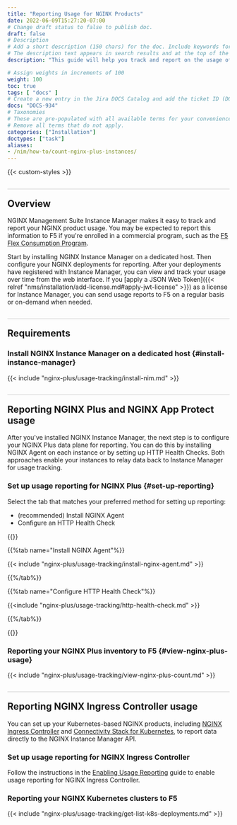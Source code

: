 ```yaml
---
title: "Reporting Usage for NGINX Products"
date: 2022-06-09T15:27:20-07:00
# Change draft status to false to publish doc.
draft: false
# Description
# Add a short description (150 chars) for the doc. Include keywords for SEO. 
# The description text appears in search results and at the top of the doc.
description: "This guide will help you track and report on the usage of your NGINX Plus, NGINX App Protect, NGINX Ingress Controller, and Kubernetes Connectivity Stack deployments. You may be required to report this information if you are enrolled in a commercial plan such as [F5's Flex Consumption Program](https://www.f5.com/products/get-f5/flex-consumption-program)."

# Assign weights in increments of 100
weight: 100
toc: true
tags: [ "docs" ]
# Create a new entry in the Jira DOCS Catalog and add the ticket ID (DOCS-<number>) below
docs: "DOCS-934"
# Taxonomies
# These are pre-populated with all available terms for your convenience.
# Remove all terms that do not apply.
categories: ["Installation"]
doctypes: ["task"]
aliases:
- /nim/how-to/count-nginx-plus-instances/
---
```


{{< custom-styles >}}

<style>
h2 {
  border-top: 1px solid #ccc;
  padding-top:20px;
}
</style>

## Overview

NGINX Management Suite Instance Manager makes it easy to track and report your NGINX product usage. You may be expected to report this information to F5 if you're enrolled in a commercial program, such as the [F5 Flex Consumption Program](https://www.f5.com/products/get-f5/flex-consumption-program).

Start by installing NGINX Instance Manager on a dedicated host. Then configure your NGINX deployments for reporting. After your deployments have registered with Instance Manager, you can view and track your usage over time from the web interface. If you [apply a JSON Web Token]({{< relref "nms/installation/add-license.md#apply-jwt-license" >}}) as a license for Instance Manager, you can send usage reports to F5 on a regular basis or on-demand when needed.

## Requirements

### Install NGINX Instance Manager on a dedicated host {#install-instance-manager}

{{< include "nginx-plus/usage-tracking/install-nim.md" >}}


## Reporting NGINX Plus and NGINX App Protect usage

After you've installed NGINX Instance Manager, the next step is to configure your NGINX Plus data plane for reporting. You can do this by installing NGINX Agent on each instance or by setting up HTTP Health Checks. Both approaches enable your instances to relay data back to Instance Manager for usage tracking.

### Set up usage reporting for NGINX Plus {#set-up-reporting}

Select the tab that matches your preferred method for setting up reporting:

- (recommended) Install NGINX Agent 
- Configure an HTTP Health Check

{{<tabs name="configure-reporting">}}

{{%tab name="Install NGINX Agent"%}}

{{< include "nginx-plus/usage-tracking/install-nginx-agent.md" >}}

{{%/tab%}}

{{%tab name="Configure HTTP Health Check"%}}

{{<include "nginx-plus/usage-tracking/http-health-check.md" >}}

{{%/tab%}}

{{</tabs>}}

### Reporting your NGINX Plus inventory to F5 {#view-nginx-plus-usage}

{{< include "nginx-plus/usage-tracking/view-nginx-plus-count.md" >}}

## Reporting NGINX Ingress Controller usage

You can set up your Kubernetes-based NGINX products, including [NGINX Ingress Controller](https://www.nginx.com/products/nginx-ingress-controller/) and [Connectivity Stack for Kubernetes](https://www.nginx.com/solutions/kubernetes/), to report data directly to the NGINX Instance Manager API.

### Set up usage reporting for NGINX Ingress Controller

Follow the instructions in the [Enabling Usage Reporting](https://docs.nginx.com/nginx-ingress-controller/usage-reporting/) guide to enable usage reporting for NGINX Ingress Controller.

### Reporting your NGINX Kubernetes clusters to F5

{{< include "nginx-plus/usage-tracking/get-list-k8s-deployments.md" >}}